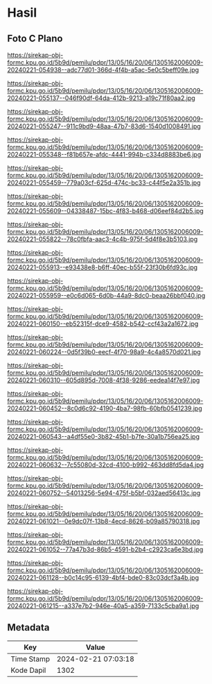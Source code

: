 # Hasil

## Foto C Plano

https://sirekap-obj-formc.kpu.go.id/5b9d/pemilu/pdpr/13/05/16/20/06/1305162006009-20240221-054938--adc77d01-366d-4f4b-a5ac-5e0c5beff09e.jpg

https://sirekap-obj-formc.kpu.go.id/5b9d/pemilu/pdpr/13/05/16/20/06/1305162006009-20240221-055137--046f90df-64da-412b-9213-a19c71f80aa2.jpg

https://sirekap-obj-formc.kpu.go.id/5b9d/pemilu/pdpr/13/05/16/20/06/1305162006009-20240221-055247--911c9bd9-48aa-47b7-83d6-1540d1008491.jpg

https://sirekap-obj-formc.kpu.go.id/5b9d/pemilu/pdpr/13/05/16/20/06/1305162006009-20240221-055348--f81b657e-afdc-4441-994b-c334d8883be6.jpg

https://sirekap-obj-formc.kpu.go.id/5b9d/pemilu/pdpr/13/05/16/20/06/1305162006009-20240221-055459--779a03cf-625d-474c-bc33-c44f5e2a351b.jpg

https://sirekap-obj-formc.kpu.go.id/5b9d/pemilu/pdpr/13/05/16/20/06/1305162006009-20240221-055609--04338487-15bc-4f83-b468-d06eef84d2b5.jpg

https://sirekap-obj-formc.kpu.go.id/5b9d/pemilu/pdpr/13/05/16/20/06/1305162006009-20240221-055822--78c0fbfa-aac3-4c4b-975f-5d4f8e3b5103.jpg

https://sirekap-obj-formc.kpu.go.id/5b9d/pemilu/pdpr/13/05/16/20/06/1305162006009-20240221-055913--e93438e8-b6ff-40ec-b55f-23f30b6fd93c.jpg

https://sirekap-obj-formc.kpu.go.id/5b9d/pemilu/pdpr/13/05/16/20/06/1305162006009-20240221-055959--e0c6d065-6d0b-44a9-8dc0-beaa26bbf040.jpg

https://sirekap-obj-formc.kpu.go.id/5b9d/pemilu/pdpr/13/05/16/20/06/1305162006009-20240221-060150--eb52315f-dce9-4582-b542-ccf43a2a1672.jpg

https://sirekap-obj-formc.kpu.go.id/5b9d/pemilu/pdpr/13/05/16/20/06/1305162006009-20240221-060224--0d5f39b0-eecf-4f70-98a9-4c4a8570d021.jpg

https://sirekap-obj-formc.kpu.go.id/5b9d/pemilu/pdpr/13/05/16/20/06/1305162006009-20240221-060310--605d895d-7008-4f38-9286-eedea14f7e97.jpg

https://sirekap-obj-formc.kpu.go.id/5b9d/pemilu/pdpr/13/05/16/20/06/1305162006009-20240221-060452--8c0d6c92-4190-4ba7-98fb-60bfb0541239.jpg

https://sirekap-obj-formc.kpu.go.id/5b9d/pemilu/pdpr/13/05/16/20/06/1305162006009-20240221-060543--a4df55e0-3b82-45b1-b7fe-30a1b756ea25.jpg

https://sirekap-obj-formc.kpu.go.id/5b9d/pemilu/pdpr/13/05/16/20/06/1305162006009-20240221-060632--7c55080d-32cd-4100-b992-463dd8fd5da4.jpg

https://sirekap-obj-formc.kpu.go.id/5b9d/pemilu/pdpr/13/05/16/20/06/1305162006009-20240221-060752--54013256-5e94-475f-b5bf-032aed56413c.jpg

https://sirekap-obj-formc.kpu.go.id/5b9d/pemilu/pdpr/13/05/16/20/06/1305162006009-20240221-061021--0e9dc07f-13b8-4ecd-8626-b09a85790318.jpg

https://sirekap-obj-formc.kpu.go.id/5b9d/pemilu/pdpr/13/05/16/20/06/1305162006009-20240221-061052--77a47b3d-86b5-4591-b2b4-c2923ca6e3bd.jpg

https://sirekap-obj-formc.kpu.go.id/5b9d/pemilu/pdpr/13/05/16/20/06/1305162006009-20240221-061128--b0c14c95-6139-4bf4-bde0-83c03dcf3a4b.jpg

https://sirekap-obj-formc.kpu.go.id/5b9d/pemilu/pdpr/13/05/16/20/06/1305162006009-20240221-061215--a337e7b2-946e-40a5-a359-7133c5cba9a1.jpg


## Metadata

| Key        | Value               |
| ---------- | ------------------- |
| Time Stamp | 2024-02-21 07:03:18 |
| Kode Dapil | 1302                |



